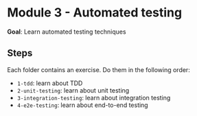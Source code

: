 # Module 3 - Automated testing

**Goal**: Learn automated testing techniques

## Steps

Each folder contains an exercise. Do them in the following order:

- `1-tdd`: learn about TDD
- `2-unit-testing`: learn about unit testing
- `3-integration-testing`: learn about integration testing
- `4-e2e-testing`: learn about end-to-end testing
